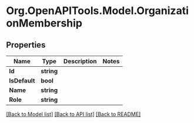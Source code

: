 # Org.OpenAPITools.Model.OrganizationMembership

## Properties

Name | Type | Description | Notes
------------ | ------------- | ------------- | -------------
**Id** | **string** |  | 
**IsDefault** | **bool** |  | 
**Name** | **string** |  | 
**Role** | **string** |  | 

[[Back to Model list]](../README.md#documentation-for-models) [[Back to API list]](../README.md#documentation-for-api-endpoints) [[Back to README]](../README.md)

